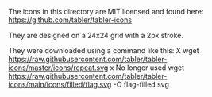 The icons in this directory are MIT licensed and found here:
https://github.com/tabler/tabler-icons

They are designed on a 24x24 grid with a 2px stroke.

They were downloaded using a command like this:
X wget https://raw.githubusercontent.com/tabler/tabler-icons/master/icons/repeat.svg
  x No longer used
wget https://raw.githubusercontent.com/tabler/tabler-icons/main/icons/filled/flag.svg -O flag-filled.svg
